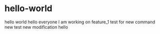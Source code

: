 # hello-world
hello world 
hello everyone 
I am working on feature_1
test for new command 
new test 
new modification
hello

